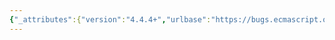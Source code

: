 ```yaml
---
{"_attributes":{"version":"4.4.4+","urlbase":"https://bugs.ecmascript.org/","maintainer":"dherman@mozilla.com"},"bug":{"bug_id":4310,"creation_ts":"2015-04-16 14:53:00 -0700","short_desc":"12.1.1 InitializeDateTimeFormat: Missing Return","delta_ts":"2015-04-16 20:33:55 -0700","product":"Internationalization - ECMA-402","component":"Specification","version":"Edition 2.0 drafts","rep_platform":"All","op_sys":"All","bug_status":"RESOLVED","resolution":"FIXED","priority":"Normal","bug_severity":"normal","everconfirmed":true,"reporter":{"uid":"andrebargull","name":"André Bargull"},"assigned_to":{"uid":"waldron.rick","name":"Rick Waldron"},"cc":"waldron.rick","long_desc":{"commentid":14265,"comment_count":0,"who":{"uid":"andrebargull","name":"André Bargull"},"bug_when":"2015-04-16 14:53:42 -0700","thetext":"12.1.1 InitializeDateTimeFormat (dateTimeFormat, locales, options)\n\nAfter step 35: `Return dateTimeFormat.`"}}}
---
```

